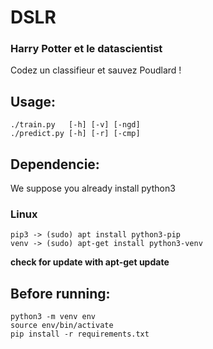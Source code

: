 # DSLR
### Harry Potter et le datascientist
Codez un classifieur et sauvez Poudlard !

## Usage:
```
./train.py   [-h] [-v] [-ngd]
./predict.py [-h] [-r] [-cmp]
```

## Dependencie:

We suppose you already install python3

### Linux
```
pip3 -> (sudo) apt install python3-pip
venv -> (sudo) apt-get install python3-venv
```
**check for update with apt-get update**

## Before running:
```
python3 -m venv env
source env/bin/activate
pip install -r requirements.txt
```